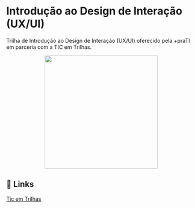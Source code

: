 
# Introdução ao Design de Interação (UX/UI)
Trilha de Introdução ao Design de Interação (UX/UI) oferecido pela +praTI em parceria com a TIC em Trilhas.

<p float="left" align="center">
  <img height="300" src="https://github.com/diegorafaelvieira/IntroducaoAoDesignDeInteracao/assets/31875207/25ea7a08-ab2e-4f32-9ebb-a384bab654ae"![Capturar]()
>

</p> 

## 🔗 Links
[Tic em Trilhas](https://ticemtrilhas.org.br/)


